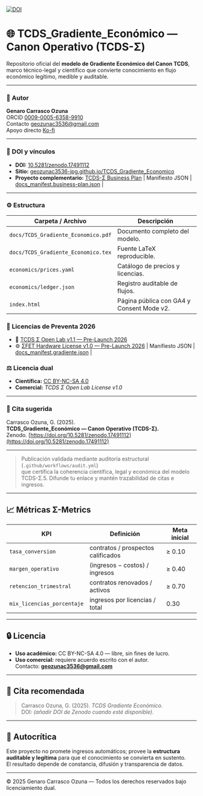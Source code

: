 [![DOI](https://zenodo.org/badge/DOI/10.5281/zenodo.17491112.svg)](https://doi.org/10.5281/zenodo.17491112)

# 🌐 TCDS_Gradiente_Económico — Canon Operativo (TCDS-Σ)

Repositorio oficial del **modelo de Gradiente Económico del Canon TCDS**,  
marco técnico-legal y científico que convierte conocimiento en flujo económico legítimo, medible y auditable.

---

### 👤 Autor
**Genaro Carrasco Ozuna**  
ORCID [0009-0005-6358-9910](https://orcid.org/0009-0005-6358-9910)  
Contacto [geozunac3536@gmail.com](mailto:geozunac3536@gmail.com)  
Apoyo directo [Ko-fi](https://ko-fi.com/genarocarrasco)

---

### 📘 DOI y vínculos
- **DOI:** [10.5281/zenodo.17491112](https://doi.org/10.5281/zenodo.17491112)  
- **Sitio:** [geozunac3536-jpg.github.io/TCDS_Gradiente_Economico](https://geozunac3536-jpg.github.io/TCDS_Gradiente_Economico/)  
- **Proyecto complementario:** [TCDS-Σ Business Plan](https://geozunac3536-jpg.github.io/TCDS-Business-Plan/)
| Manifiesto JSON | [docs_manifest.business-plan.json](./docs_manifest.business-plan.json) |
---

### ⚙️ Estructura
| Carpeta / Archivo | Descripción |
|--------------------|-------------|
| `docs/TCDS_Gradiente_Economico.pdf` | Documento completo del modelo. |
| `docs/TCDS_Gradiente_Economico.tex` | Fuente LaTeX reproducible. |
| `economics/prices.yaml` | Catálogo de precios y licencias. |
| `economics/ledger.json` | Registro auditable de flujos. |
| `index.html` | Página pública con GA4 y Consent Mode v2. |
### 🚀 Licencias de Preventa 2026
- 💼 [TCDS Σ Open Lab v1.1 — Pre-Launch 2026](LICENSE_COMMERCIAL_v1.1_PRELAUNCH.md)
- ⚙️ [ΣFET Hardware License v1.0 — Pre-Launch 2026](LICENSE_HARDWARE_SFET_v1.0_PRELAUNCH.md)
| Manifiesto JSON | [docs_manifest.gradiente.json](./docs_manifest.gradiente.json) |
### ⚖️ Licencia dual
- **Científica:** [CC BY-NC-SA 4.0](https://creativecommons.org/licenses/by-nc-sa/4.0/)  
- **Comercial:** *TCDS Σ Open Lab License v1.0*

---

### 🧭 Cita sugerida
Carrasco Ozuna, G. (2025).  
**TCDS_Gradiente_Económico — Canon Operativo (TCDS-Σ).**  
Zenodo. [https://doi.org/10.5281/zenodo.17491112](https://doi.org/10.5281/zenodo.17491112)

---

> Publicación validada mediante auditoría estructural (`.github/workflows/audit.yml`)  
> que certifica la coherencia científica, legal y económica del modelo TCDS-Σ.5. Difunde tu enlace y mantén trazabilidad de citas e ingresos.

---

## 📈 Métricas Σ-Metrics
| KPI | Definición | Meta inicial |
|------|-------------|---------------|
| `tasa_conversion` | contratos / prospectos calificados | ≥ 0.10 |
| `margen_operativo` | (ingresos − costos) / ingresos | ≥ 0.40 |
| `retencion_trimestral` | contratos renovados / activos | ≥ 0.70 |
| `mix_licencias_porcentaje` | ingresos por licencias / total | 0.30 |

---

## 🔒 Licencia
- **Uso académico:** CC BY-NC-SA 4.0 — libre, sin fines de lucro.  
- **Uso comercial:** requiere acuerdo escrito con el autor.  
  Contacto: **geozunac3536@gmail.com**

---

## 🧭 Cita recomendada
> Carrasco Ozuna, G. (2025). *TCDS Gradiente Económico.*  
> DOI: *(añadir DOI de Zenodo cuando esté disponible).*

---

## 🧠 Autocrítica
Este proyecto no promete ingresos automáticos; provee la **estructura auditable y legítima** para que el conocimiento se convierta en sustento.  
El resultado depende de constancia, difusión y transparencia de datos.

---

© 2025 Genaro Carrasco Ozuna — Todos los derechos reservados bajo licenciamiento dual.
